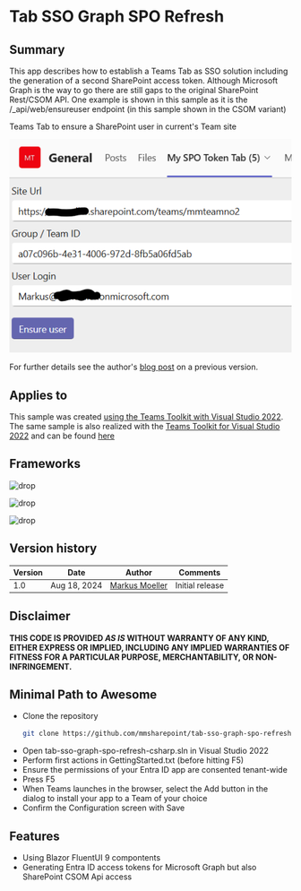 # Tab SSO Graph SPO Refresh

## Summary

This app describes how to establish a Teams Tab as SSO solution including the generation of a second SharePoint access token.
Although Microsoft Graph is the way to go there are still gaps to the original SharePoint Rest/CSOM API. One example is shown in this sample as it is the /_api/web/ensureuser endpoint (in this sample shown in the CSOM variant)

Teams Tab to ensure a SharePoint user in current's Team site

![Teams Tab to ensure a SharePoint user in current's Team site](assets/Screenshot.png)

For further details see the author's [blog post](https://mmsharepoint.wordpress.com/2021/06/22/use-sharepoint-rest-api-in-microsoft-teams-with-sso-and-on-behalf-flow/) on a previous version.

## Applies to

This sample was created [using the Teams Toolkit with Visual Studio 2022](https://learn.microsoft.com/en-us/microsoftteams/platform/toolkit/toolkit-v4/teams-toolkit-fundamentals-vs?WT.mc_id=M365-MVP-5004617). The same sample is also realized with the [Teams Toolkit for Visual Studio 2022](https://learn.microsoft.com/en-us/microsoftteams/platform/toolkit/teams-toolkit-fundamentals?pivots=visual-studio&WT.mc_id=M365-MVP-5004617) and can be found [here](https://github.com/mmsharepoint/tab-sso-graph-spo-refresh-node)

## Frameworks


![drop](https://img.shields.io/badge/.NET&nbsp;Core-8-green.svg)

![drop](https://img.shields.io/badge/Teams&nbsp;Toolkit&nbsp;for&nbsp;VS-17.10-green.svg)

![drop](https://img.shields.io/badge/Visual&nbsp;Studio&nbsp;2022-17.10-green.svg)

## Version history

Version|Date|Author|Comments
-------|----|----|--------
1.0|Aug 18, 2024|[Markus Moeller](https://twitter.com/moeller2_0)|Initial release

## Disclaimer

**THIS CODE IS PROVIDED *AS IS* WITHOUT WARRANTY OF ANY KIND, EITHER EXPRESS OR IMPLIED, INCLUDING ANY IMPLIED WARRANTIES OF FITNESS FOR A PARTICULAR PURPOSE, MERCHANTABILITY, OR NON-INFRINGEMENT.**

## Minimal Path to Awesome
- Clone the repository
    ```bash
    git clone https://github.com/mmsharepoint/tab-sso-graph-spo-refresh-csharp>.git
    ```
- Open tab-sso-graph-spo-refresh-csharp.sln in Visual Studio 2022
- Perform first actions in GettingStarted.txt (before hitting F5) 
- Ensure the permissions of your Entra ID app are consented tenant-wide
- Press F5
- When Teams launches in the browser, select the Add button in the dialog to install your app to a Team of your choice
- Confirm the Configuration screen with Save
  
## Features
- Using Blazor FluentUI 9 compontents
- Generating Entra ID access tokens for Microsoft Graph but also SharePoint CSOM Api access 

